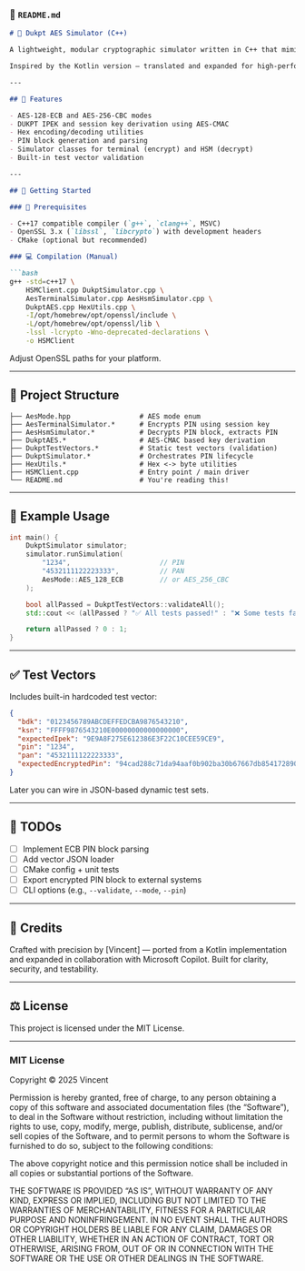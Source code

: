 ### 📄 `README.md`

```markdown
# 🔐 Dukpt AES Simulator (C++)

A lightweight, modular cryptographic simulator written in C++ that mimics HSM behavior using AES-based DUKPT key derivation and PIN block encryption/decryption.

Inspired by the Kotlin version — translated and expanded for high-performance C++ environments.

---

## 🧩 Features

- AES-128-ECB and AES-256-CBC modes
- DUKPT IPEK and session key derivation using AES-CMAC
- Hex encoding/decoding utilities
- PIN block generation and parsing
- Simulator classes for terminal (encrypt) and HSM (decrypt)
- Built-in test vector validation

---

## 🚀 Getting Started

### 🔧 Prerequisites

- C++17 compatible compiler (`g++`, `clang++`, MSVC)
- OpenSSL 3.x (`libssl`, `libcrypto`) with development headers
- CMake (optional but recommended)

### 💻 Compilation (Manual)

```bash
g++ -std=c++17 \
    HSMClient.cpp DukptSimulator.cpp \
    AesTerminalSimulator.cpp AesHsmSimulator.cpp \
    DukptAES.cpp HexUtils.cpp \
    -I/opt/homebrew/opt/openssl/include \
    -L/opt/homebrew/opt/openssl/lib \
    -lssl -lcrypto -Wno-deprecated-declarations \
    -o HSMClient
```

Adjust OpenSSL paths for your platform.

---

## 📂 Project Structure

```text
├── AesMode.hpp                 # AES mode enum
├── AesTerminalSimulator.*      # Encrypts PIN using session key
├── AesHsmSimulator.*           # Decrypts PIN block, extracts PIN
├── DukptAES.*                  # AES-CMAC based key derivation
├── DukptTestVectors.*          # Static test vectors (validation)
├── DukptSimulator.*            # Orchestrates PIN lifecycle
├── HexUtils.*                  # Hex <-> byte utilities
├── HSMClient.cpp               # Entry point / main driver
└── README.md                   # You're reading this!
```

---

## 🔁 Example Usage

```cpp
int main() {
    DukptSimulator simulator;
    simulator.runSimulation(
        "1234",                      // PIN
        "4532111122223333",          // PAN
        AesMode::AES_128_ECB         // or AES_256_CBC
    );

    bool allPassed = DukptTestVectors::validateAll();
    std::cout << (allPassed ? "✅ All tests passed!" : "❌ Some tests failed.") << std::endl;

    return allPassed ? 0 : 1;
}
```

---

## ✅ Test Vectors

Includes built-in hardcoded test vector:

```json
{
  "bdk": "0123456789ABCDEFFEDCBA9876543210",
  "ksn": "FFFF9876543210E00000000000000000",
  "expectedIpek": "9E9A8F275E612386E3F22C10CEE59CE9",
  "pin": "1234",
  "pan": "4532111122223333",
  "expectedEncryptedPin": "94cad288c71da94aaf0b902ba30b67667db8541728901ccabf9a07e96944fbab"
}
```

Later you can wire in JSON-based dynamic test sets.

---

## 📌 TODOs

- [ ] Implement ECB PIN block parsing
- [ ] Add vector JSON loader
- [ ] CMake config + unit tests
- [ ] Export encrypted PIN block to external systems
- [ ] CLI options (e.g., `--validate`, `--mode`, `--pin`)

---

## 🧠 Credits

Crafted with precision by [Vincent] — ported from a Kotlin implementation and expanded in collaboration with Microsoft Copilot. Built for clarity, security, and testability.

---

## ⚖️ License

This project is licensed under the MIT License.

---

### MIT License

Copyright © 2025 Vincent

Permission is hereby granted, free of charge, to any person obtaining a copy
of this software and associated documentation files (the “Software”), to deal
in the Software without restriction, including without limitation the rights
to use, copy, modify, merge, publish, distribute, sublicense, and/or sell
copies of the Software, and to permit persons to whom the Software is
furnished to do so, subject to the following conditions:

The above copyright notice and this permission notice shall be included in
all copies or substantial portions of the Software.

THE SOFTWARE IS PROVIDED “AS IS”, WITHOUT WARRANTY OF ANY KIND, EXPRESS OR
IMPLIED, INCLUDING BUT NOT LIMITED TO THE WARRANTIES OF MERCHANTABILITY,
FITNESS FOR A PARTICULAR PURPOSE AND NONINFRINGEMENT. IN NO EVENT SHALL THE
AUTHORS OR COPYRIGHT HOLDERS BE LIABLE FOR ANY CLAIM, DAMAGES OR OTHER
LIABILITY, WHETHER IN AN ACTION OF CONTRACT, TORT OR OTHERWISE, ARISING FROM,
OUT OF OR IN CONNECTION WITH THE SOFTWARE OR THE USE OR OTHER DEALINGS IN
THE SOFTWARE.
